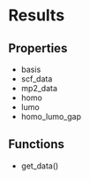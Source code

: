 # Results
 
## Properties

- basis
- scf_data
- mp2_data
- homo
- lumo
- homo_lumo_gap

## Functions

- get_data()

